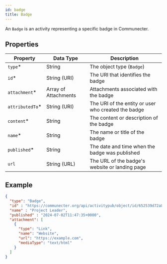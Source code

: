 ```yaml
---
id: badge
title: Badge
---
```


An `Badge` is an activity representing a specific badge in Communecter.

## Properties

| Property          | Data Type              | Description                                         |
| ----------------- | ---------------------- |-----------------------------------------------------|
| `type`\*          | String                 | The object type (`Badge`)                           |
| `id`\*            | String (URI)           | The URI that identifies the badge                   |
| `attachment`\*    | Array of Attachments   | Attachments associated with the badge               |
| `attributedTo`\*  | String (URI)           | The URI of the entity or user who created the badge |
| `content`\*       | String                 | The content or description of the badge             |
| `name`\*          | String                 | The name or title of the badge                      |
| `published`\*     | String                 | The date and time when the badge was published      |
| `url`             | String (URL)           | The URL of the badge's website or landing page      |

## Example

```json
{
  "type": "Badge",
  "id" : "https://communecter.org/api/activitypub/object/id/652539d72a857",
  "name" : "Project Leader",
  "published" : "2024-07-02T11:47:35+0000",
  "attachment": [
    {
      "type": "Link",
      "name": "Website",
      "url": "https://example.com",
      "mediaType": "text/html"
    }
  ]
}
